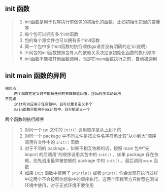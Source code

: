 ## init 函数

> 1. init函数是用于程序执行前做包的初始化的函数，比如初始化包里的变量等
> 2. 每个包可以拥有多个init函数
> 3. 包的每个源文件也可以拥有多个init函数
> 4. 同一个包中多个init函数的执行顺序go语言没有明确的定义(说明)
> 5. 不同包的init函数按照包导入的依赖关系决定该初始化函数的执行顺序
> 6. init函数不能被其他函数调用，而是在main函数执行之前，自动被调用


## init main 函数的异同

    相同点：
        两个函数在定义时不能有任何的参数和返回值，且Go程序自动调用
    不同点：
        init可以应用于任意包中，且可以重复定义多个
        main函数只能用于main包中，且只能定义一个

两个函数的执行顺序
> 1. 对同一个 go 文件的 `init()` 调用顺序是从上到下的
> 2. 对同一个 package 中不同文件是按文件名字符串比较“从小到大”顺序调用各文件中的 `init()` 函数
> 3. 对于不同的 package ，如果不相互依赖的话，按照 main 包中”先 import 的后调用”的顺序调用其包中的 `init()` ，如果 package 存在依赖，则先调用最早被依赖的 package 中的 `init()` ，最后调用 `main` 函数
> 4. 如果 `init` 函数中使用了 `println()` 或者 `print()` 你会发现在执行过程中这两个不会按照你想象中的顺序执行。这两个函数官方只推荐在测试环境中使用，对于正式环境不要使用
